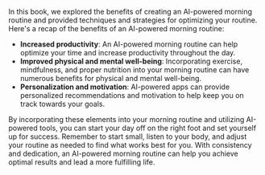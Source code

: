 
In this book, we explored the benefits of creating an AI-powered morning routine and provided techniques and strategies for optimizing your routine. Here's a recap of the benefits of an AI-powered morning routine:

* **Increased productivity**: An AI-powered morning routine can help optimize your time and increase productivity throughout the day.
* **Improved physical and mental well-being**: Incorporating exercise, mindfulness, and proper nutrition into your morning routine can have numerous benefits for physical and mental well-being.
* **Personalization and motivation**: AI-powered apps can provide personalized recommendations and motivation to help keep you on track towards your goals.

By incorporating these elements into your morning routine and utilizing AI-powered tools, you can start your day off on the right foot and set yourself up for success. Remember to start small, listen to your body, and adjust your routine as needed to find what works best for you. With consistency and dedication, an AI-powered morning routine can help you achieve optimal results and lead a more fulfilling life.
